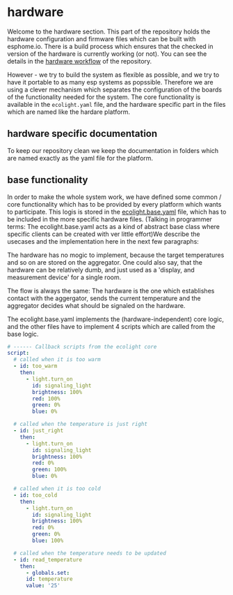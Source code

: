 # hardware

Welcome to the hardware section. This part of the repository holds the hardware configuration and firmware files which can be built with esphome.io. There is a build process which ensures that the checked in version of the hardware is currently working (or not). You can see the details in the [hardware workflow](https://github.com/bytebang/ecolight/actions/workflows/hardware.yml) of the repository.

However - we try to build the system as flexible as possible, and we try to have it portable to as many esp systems as popssible. Therefore we are using a clever mechanism which separates the configuration of the boards of the functionality needed for the system.
The core functionality is available in the `ecolight.yaml` file, and the hardware specific part in the files which are named like the hardare platform.

## hardware specific documentation

To keep our repository clean we keep the documentation in folders which are named exactly as the yaml file for the platform.

## base functionality

In order to make the whole system work, we have defined some common / core functionality which has to be provided by every platform which wants to participate. This logis is stored in the [ecolight.base.yaml](./ecolight.base.yaml) file, which has to be included in the more specific hardware files. (Talking in programmer terms: The ecolight.base.yaml acts as a kind of abstract base class where specific clients can be created with ver little effort)We describe the usecases and the implementation here in the next few paragraphs:

The hardware has no mogic to implement, because the target temperatures and so on are stored on the aggregator. One could also say, that the hardware can be relatively dumb, and just used as a 'display, and measurement device' for a single room.

The flow is always the same: The hardware is the one which establishes contact with the aggergator, sends the current temperature and the aggregator decides what should be signaled on the hardware.

The ecolight.base.yaml implements the (hardware-independent) core logic, and the other files have to implement 4 scripts which are called from the base logic.

`````yaml
# ------ Callback scripts from the ecolight core
script:
  # called when it is too warm
  - id: too_warm
    then:
      - light.turn_on
        id: signaling_light
        brightness: 100%
        red: 100%
        green: 0%
        blue: 0%

  # called when the temperature is just right
  - id: just_right
    then:
      - light.turn_on
        id: signaling_light
        brightness: 100%
        red: 0%
        green: 100%
        blue: 0%

  # called when it is too cold
  - id: too_cold
    then:
      - light.turn_on
        id: signaling_light
        brightness: 100%
        red: 0%
        green: 0%
        blue: 100%

  # called when the temperature needs to be updated
  - id: read_temperature
    then:
      - globals.set:
      id: temperature
      value: '25'
``````
